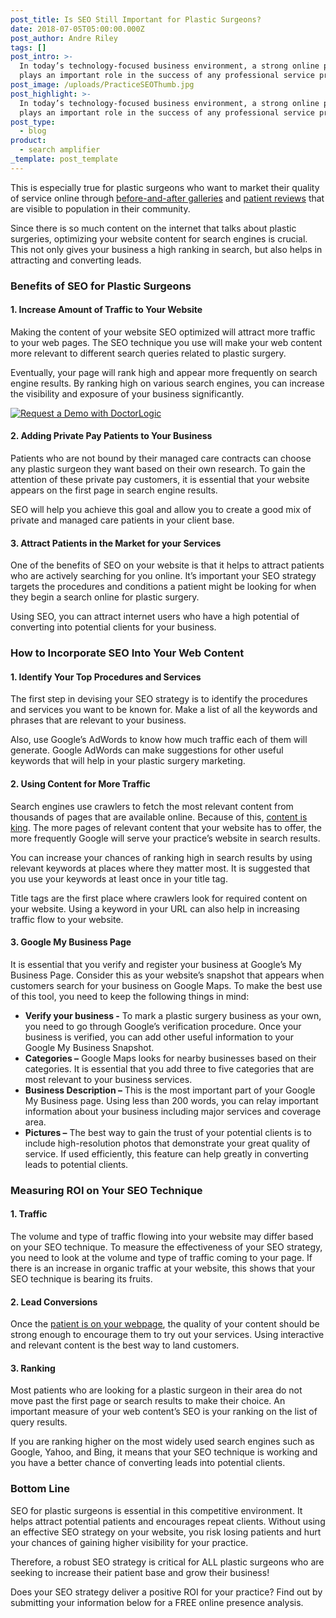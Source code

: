 ```yaml
---
post_title: Is SEO Still Important for Plastic Surgeons?
date: 2018-07-05T05:00:00.000Z
post_author: Andre Riley
tags: []
post_intro: >-
  In today’s technology-focused business environment, a strong online presence
  plays an important role in the success of any professional service provider. 
post_image: /uploads/PracticeSEOThumb.jpg
post_highlight: >-
  In today’s technology-focused business environment, a strong online presence
  plays an important role in the success of any professional service provider.
post_type:
  - blog
product:
  - search amplifier
_template: post_template
---
```


This is especially true for plastic surgeons who want to market their quality of service online through [before-and-after galleries](https://doctorlogic.com/features/galleries) and [patient reviews](https://doctorlogic.com/features/reviews/) that are visible to population in their community.

Since there is so much content on the internet that talks about plastic surgeries, optimizing your website content for search engines is crucial. This not only gives your business a high ranking in search, but also helps in attracting and converting leads.

### Benefits of SEO for Plastic Surgeons

#### 1. Increase Amount of Traffic to Your Website

Making the content of your website SEO optimized will attract more traffic to your web pages. The SEO technique you use will make your web content more relevant to different search queries related to plastic surgery.

Eventually, your page will rank high and appear more frequently on search engine results. By ranking high on various search engines, you can increase the visibility and exposure of your business significantly.

[![Request a Demo with DoctorLogic](/uploads/cosmetic.png "Request a Demo with DoctorLogic")](https://growth.doctorlogic.com/cosmetic_surgeon_demo?utm_campaign=Get%20a%20Demo&utm_source=DoctorLogic%20Cosmetic%20Surgeon%20Blog%20Post&utm_medium=DoctorLogic%20Cosmetic%20Surgeon%20CTA "Request a Demo with DoctorLogic")
  

#### 2. Adding Private Pay Patients to Your Business

Patients who are not bound by their managed care contracts can choose any plastic surgeon they want based on their own research. To gain the attention of these private pay customers, it is essential that your website appears on the first page in search engine results.

SEO will help you achieve this goal and allow you to create a good mix of private and managed care patients in your client base.

#### 3. Attract Patients in the Market for your Services

One of the benefits of SEO on your website is that it helps to attract patients who are actively searching for you online. It’s important your SEO strategy targets the procedures and conditions a patient might be looking for when they begin a search online for plastic surgery.

Using SEO, you can attract internet users who have a high potential of converting into potential clients for your business.

### How to Incorporate SEO Into Your Web Content

#### 1. Identify Your Top Procedures and Services

The first step in devising your SEO strategy is to identify the procedures and services you want to be known for. Make a list of all the keywords and phrases that are relevant to your business.

Also, use Google’s AdWords to know how much traffic each of them will generate. Google AdWords can make suggestions for other useful keywords that will help in your plastic surgery marketing.

#### 2. Using Content for More Traffic

Search engines use crawlers to fetch the most relevant content from thousands of pages that are available online. Because of this, [content is king](https://doctorlogic.com/case-study/plastic-surgery/). The more pages of relevant content that your website has to offer, the more frequently Google will serve your practice’s website in search results.

You can increase your chances of ranking high in search results by using relevant keywords at places where they matter most. It is suggested that you use your keywords at least once in your title tag.

Title tags are the first place where crawlers look for required content on your website. Using a keyword in your URL can also help in increasing traffic flow to your website.

#### 3. Google My Business Page

It is essential that you verify and register your business at Google’s My Business Page. Consider this as your website’s snapshot that appears when customers search for your business on Google Maps. To make the best use of this tool, you need to keep the following things in mind:

* **Verify your business -** To mark a plastic surgery business as your own, you need to go through Google’s verification procedure. Once your business is verified, you can add other useful information to your Google My Business Snapshot.
* **Categories –** Google Maps looks for nearby businesses based on their categories. It is essential that you add three to five categories that are most relevant to your business services.
* **Business Description –** This is the most important part of your Google My Business page. Using less than 200 words, you can relay important information about your business including major services and coverage area.
* **Pictures –** The best way to gain the trust of your potential clients is to include high-resolution photos that demonstrate your great quality of service. If used efficiently, this feature can help greatly in converting leads to potential clients.

### Measuring ROI on Your SEO Technique

#### 1. Traffic

The volume and type of traffic flowing into your website may differ based on your SEO technique. To measure the effectiveness of your SEO strategy, you need to look at the volume and type of traffic coming to your page. If there is an increase in organic traffic at your website, this shows that your SEO technique is bearing its fruits.

#### 2. Lead Conversions

Once the [patient is on your webpage](https://doctorlogic.com/features/opportunities/), the quality of your content should be strong enough to encourage them to try out your services. Using interactive and relevant content is the best way to land customers.

#### 3. Ranking

Most patients who are looking for a plastic surgeon in their area do not move past the first page or search results to make their choice. An important measure of your web content’s SEO is your ranking on the list of query results.

If you are ranking higher on the most widely used search engines such as Google, Yahoo, and Bing, it means that your SEO technique is working and you have a better chance of converting leads into potential clients.

### Bottom Line

SEO for plastic surgeons is essential in this competitive environment. It helps attract potential patients and encourages repeat clients. Without using an effective SEO strategy on your website, you risk losing patients and hurt your chances of gaining higher visibility for your practice.

Therefore, a robust SEO strategy is critical for ALL plastic surgeons who are seeking to increase their patient base and grow their business!

Does your SEO strategy deliver a positive ROI for your practice? Find out by submitting your information below for a FREE online presence analysis.
